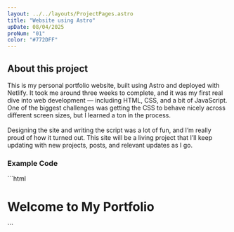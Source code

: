 ```yaml
---
layout: ../../layouts/ProjectPages.astro
title: "Website using Astro"
upDate: 08/04/2025
proNum: "01"
color: "#772DFF"
---
```

<h2>About this project</h2>
<p>This is my personal portfolio website, built using Astro and deployed with Netlify. It took me around three weeks to complete, and it was my first real dive into web development — including HTML, CSS, and a bit of JavaScript. One of the biggest challenges was getting the CSS to behave nicely across different screen sizes, but I learned a ton in the process.<br /><br /> Designing the site and writing the script was a lot of fun, and I’m really proud of how it turned out. This site will be a living project that I’ll keep updating with new projects, posts, and relevant updates as I go.</p>

<h3>Example Code</h3>
```html
<!DOCTYPE html>
<html lang="en">
<head>
  <meta charset="UTF-8">
  <meta name="viewport" content="width=device-width, initial-scale=1.0">
  <title>My Portfolio</title>
</head>
<body>
  <h1>Welcome to My Portfolio</h1>
</body>
</html>
```